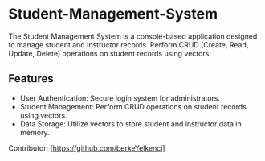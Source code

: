 # Student-Management-System

The Student Management System is a console-based application designed to manage student and Instructor records. Perform CRUD (Create, Read, Update, Delete) operations on student records using vectors. 

## Features
* User Authentication: Secure login system for administrators.
* Student Management: Perform CRUD operations on student records using vectors.
* Data Storage: Utilize vectors to store student and instructor data in memory.




Contributor: [https://github.com/berkeYelkenci]
